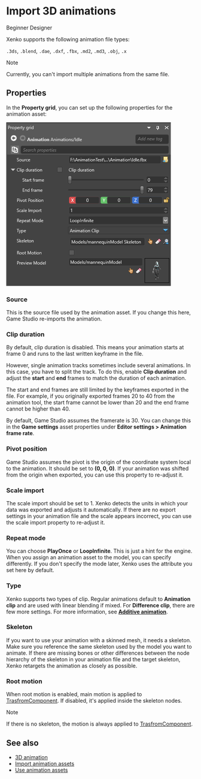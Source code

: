 # Import 3D animations

<span class="label label-doc-level">Beginner</span>
<span class="label label-doc-audience">Designer</span>

Xenko supports the following animation file types:

``.3ds``, ``.blend``, ``.dae``, ``.dxf``, ``.fbx``, ``.md2``, ``.md3``, ``.obj``, ``.x``

>[!Note]
>Currently, you can't import multiple animations from the same file.

## Properties

In the **Property grid**, you can set up the following properties for the animation asset:

![Properties](media/animations-properties.png)

### Source

This is the source file used by the animation asset. If you change this here, Game Studio re-imports the animation.

### Clip duration

By default, clip duration is disabled. This means your animation starts at frame 0 and runs to the last written keyframe in the file.

However, single animation tracks sometimes include several animations. In this case, you have to split the track. To do this, enable **Clip duration** and adjust the **start** and **end** frames to match the duration of each animation.

The start and end frames are still limited by the keyframes exported in the file. For example, if you originally exported frames 20 to 40 from the animation tool, the start frame cannot be lower than 20 and the end frame cannot be higher than 40.

By default, Game Studio assumes the framerate is 30. You can change this in the **Game settings** asset properties under **Editor settings > Animation frame rate**.
 
### Pivot position

Game Studio assumes the pivot is the origin of the coordinate system local to the animation. It should be set to **(0, 0, 0)**. If your animation was shifted from the origin when exported, you can use this property to re-adjust it.

### Scale import

The scale import should be set to 1. Xenko detects the units in which your data was exported and adjusts it automatically. If there are no export settings in your animation file and the scale appears incorrect, you can use the scale import property to re-adjust it.

### Repeat mode

You can choose **PlayOnce** or **LoopInfinite**. This is just a hint for the engine. When you assign an animation asset to the model, you can specify differently. If you don't specify the mode later, Xenko uses the attribute you set here by default.
 
### Type

Xenko supports two types of clip. Regular animations default to **Animation clip** and are used with linear blending if mixed. For **Difference clip**, there are few more settings. For more information, see [**Additive animation**](additive-animation.md).

### Skeleton

If you want to use your animation with a skinned mesh, it needs a skeleton. Make sure you reference the same skeleton used by the model you want to animate. If there are missing bones or other differences between the node hierarchy of the skeleton in your animation file and the target skeleton, Xenko retargets the animation as closely as possible.

### Root motion

When root motion is enabled, main motion is applied to [TrasfromComponent](xref:SiliconStudio.Xenko.Engine.TransformComponent). If disabled, it's applied inside the skeleton nodes.
    
>[!Note]
>If there is no skeleton, the motion is always applied to [TrasfromComponent](xref:SiliconStudio.Xenko.Engine.TransformComponent).

## See also

* [3D animation](animation.md)
* [Import animation assets](import-mesh-and-skeleton.md)
* [Use animation assets](set-up-animations.md)
